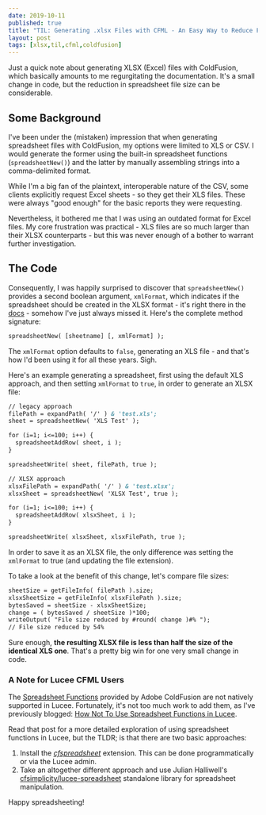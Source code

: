 ```yaml
---
date: 2019-10-11
published: true
title: "TIL: Generating .xlsx Files with CFML - An Easy Way to Reduce File Size"
layout: post
tags: [xlsx,til,cfml,coldfusion]
---
```

Just a quick note about generating XLSX (Excel) files with ColdFusion, which basically amounts to me regurgitating the documentation. It's a small change in code, but the reduction in spreadsheet file size can be considerable.
<!--more-->

## Some Background

I've been under the (mistaken) impression that when generating spreadsheet files with ColdFusion, my options were limited to XLS or CSV. I would generate the former using the built-in spreadsheet functions (`spreadsheetNew()`) and the latter by manually assembling strings into a comma-delimited format.

While I'm a big fan of the plaintext, interoperable nature of the CSV, some clients explicitly request Excel sheets - so they get their XLS files. These were always "good enough" for the basic reports they were requesting.

Nevertheless, it bothered me that I was using an outdated format for Excel files. My core frustration was practical - XLS files are so much larger than their XLSX counterparts - but this was never enough of a bother to warrant further investigation.

## The Code

Consequently, I was happily surprised to discover that `spreadsheetNew()` provides a second boolean argument, `xmlFormat`, which indicates if the spreadsheet should be created in the XLSX format - it's right there in the [docs](https://cfdocs.org/spreadsheetnew) - somehow I've just always missed it. Here's the complete method signature:

```cfc
spreadsheetNew( [sheetname] [, xmlFormat] );
```

The `xmlFormat` option defaults to `false`, generating an XLS file - and that's how I'd been using it for all these years. Sigh.

Here's an example generating a spreadsheet, first using the default XLS approach, and then setting `xmlFormat` to `true`, in order to generate an XLSX file:

```cfc
// legacy approach
filePath = expandPath( '/' ) & 'test.xls';
sheet = spreadsheetNew( 'XLS Test' );

for (i=1; i<=100; i++) {
  spreadsheetAddRow( sheet, i );
}

spreadsheetWrite( sheet, filePath, true );

// XLSX approach
xlsxFilePath = expandPath( '/' ) & 'test.xlsx';
xlsxSheet = spreadsheetNew( 'XLSX Test', true );

for (i=1; i<=100; i++) {
  spreadsheetAddRow( xlsxSheet, i );
}

spreadsheetWrite( xlsxSheet, xlsxFilePath, true );
```

In order to save it as an XLSX file, the only difference was setting the `xmlFormat` to true (and updating the file extension). 

To take a look at the benefit of this change, let's compare file sizes:

```cfc
sheetSize = getFileInfo( filePath ).size;
xlsxSheetSize = getFileInfo( xlsxFilePath ).size;
bytesSaved = sheetSize - xlsxSheetSize;
change = ( bytesSaved / sheetSize )*100;
writeOutput( "File size reduced by #round( change )#% ");
// File size reduced by 54%
```

Sure enough, **the resulting XLSX file is less than half the size of the identical XLS one**. That's a pretty big win for one very small change in code.

### A Note for Lucee CFML Users

The [Spreadsheet Functions](https://helpx.adobe.com/coldfusion/cfml-reference/coldfusion-functions/functions-by-category/spreadsheet-functions.html) provided by Adobe ColdFusion are not natively supported in Lucee. Fortunately, it's not too much work to add them, as I've previously blogged: [How Not To Use Spreadsheet Functions in Lucee](/2018/11/05/using-excel-spreadsheet-functions-with-lucee-5-on-docker.html). 

Read that post for a more detailed exploration of using spreadsheet functions in Lucee, but the TLDR; is that there are two basic approaches:

1. Install the [*cfspreadsheet*](https://forgebox.io/view/037A27FF-0B80-4CBA-B954BEBD790B460E) extension. This can be done programmatically or via the Lucee admin.
2. Take an altogether different approach and use Julian Halliwell's [cfsimplicity/lucee-spreadsheet](https://github.com/cfsimplicity/lucee-spreadsheet) standalone library for spreadsheet manipulation.

Happy spreadsheeting!
